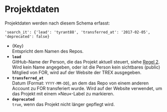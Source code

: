 # Projektdaten

Projektdaten werden nach diesem Schema erfasst:

```
'search_it': {'lead': 'tyrant88', 'transferred_at': '2017-02-05', 'deprecated': false}
```

* {Key}  
Entspricht dem Namen des Repos.
* __`lead`__  
GitHub-Name der Person, die das Projekt aktuell steuert, siehe [Regel 2](https://github.com/FriendsOfREDAXO/friendsofredaxo.github.io#regeln). Wird kein Name angegeben, oder ist die Person kein sichtbares (public) Mitglied von FOR, wird auf der Website der TREX ausgegeben.
* __`transferred_at`__  
Datum (Format: `YYYY-MM-DD`), an dem das Repo von einem anderen Account zu FOR transferiert wurde. Wird auf der Website verwendet, um das Projekt mit einem »Neu«-Label zu markieren.
* __`deprecated`__  
`true`, wenn das Projekt nicht länger gepflegt wird.

